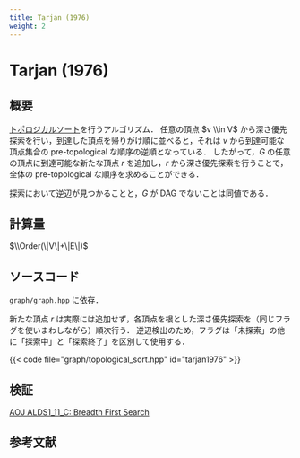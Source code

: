 ```yaml
---
title: Tarjan (1976)
weight: 2
---
```


# Tarjan (1976)
## 概要
[トポロジカルソート](..)を行うアルゴリズム．
任意の頂点 $v \\in V$ から深さ優先探索を行い，到達した頂点を帰りがけ順に並べると，それは $v$ から到達可能な頂点集合の pre-topological な順序の逆順となっている．
したがって，$G$ の任意の頂点に到達可能な新たな頂点 $r$ を追加し，$r$ から深さ優先探索を行うことで，全体の pre-topological な順序を求めることができる．

探索において逆辺が見つかることと，$G$ が DAG でないことは同値である．

## 計算量
$\\Order(\|V\|+\|E\|)$

## ソースコード
`graph/graph.hpp` に依存．

新たな頂点 $r$ は実際には追加せず，各頂点を根とした深さ優先探索を（同じフラグを使いまわしながら）順次行う．
逆辺検出のため，フラグは「未探索」の他に「探索中」と「探索終了」を区別して使用する．

{{< code file="graph/topological_sort.hpp" id="tarjan1976" >}}

## 検証
[AOJ ALDS1_11_C: Breadth First Search](http://judge.u-aizu.ac.jp/onlinejudge/description.jsp?id=ALDS1_11_C)

## 参考文献
